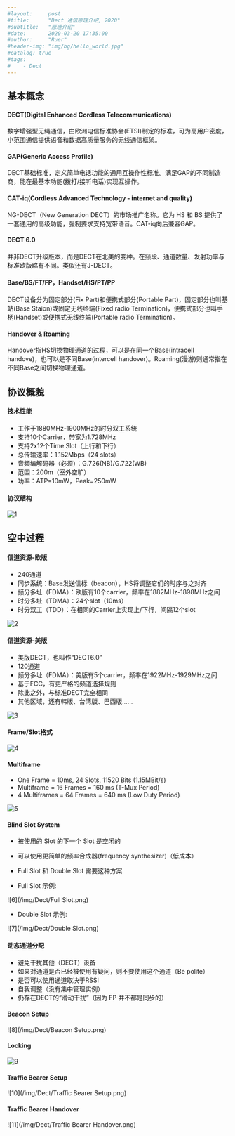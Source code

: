 ```yaml
---
#layout:     post
#title:      "Dect 通信原理介绍, 2020"
#subtitle:   "原理介绍"
#date:       2020-03-20 17:35:00
#author:     "Ruer"
#header-img: "img/bg/hello_world.jpg"
#catalog: true
#tags:
#    - Dect
---
```


## 基本概念

#### DECT(Digital Enhanced Cordless Telecommunications)

数字增强型无绳通信，由欧洲电信标准协会(ETSI)制定的标准，可为高用户密度，小范围通信提供语音和数据高质量服务的无线通信框架。

#### GAP(Generic Access Profile)

DECT基础标准，定义简单电话功能的通用互操作性标准。满足GAP的不同制造商，能在最基本功能(拨打/接听电话)实现互操作。

#### CAT-iq(Cordless Advanced Technology - internet and quality)

NG-DECT（New Generation DECT）的市场推广名称。它为 HS 和 BS 提供了一套通用的高级功能，强制要求支持宽带语音。CAT-iq向后兼容GAP。

#### DECT 6.0

并非DECT升级版本，而是DECT在北美的变种。在频段、通道数量、发射功率与标准欧版略有不同。类似还有J-DECT。

#### Base/BS/FT/FP，Handset/HS/PT/PP

DECT设备分为固定部分(Fix Part)和便携式部分(Portable Part)，固定部分也叫基站(Base Staion)或固定无线终端(Fixed radio Termination)，便携式部分也叫手柄(Handset)或便携式无线终端(Portable radio Termination)。

#### Handover & Roaming

Handover指HS切换物理通道的过程，可以是在同一个Base(intracell handove)，也可以是不同Base(intercell handover)。Roaming(漫游)则通常指在不同Base之间切换物理通道。

## 协议概貌

#### 技术性能

* 工作于1880MHz-1900MHz的时分双工系统
* 支持10个Carrier，带宽为1.728MHz
* 支持2x12个Time Slot（上行和下行）
* 总传输速率：1.152Mbps（24 slots）
* 音频编解码器（必须）：G.726(NB)/G.722(WB)
* 范围：200m（室外空旷）
* 功率：ATP=10mW，Peak=250mW

#### 协议结构

![1](/img/Dect/协议结构.png)

## 空中过程

#### 信道资源-欧版

* 240通道
* 同步系统：Base发送信标（beacon），HS将调整它们的时序与之对齐
* 频分多址（FDMA）：欧版有10个carrier，频率在1882MHz-1898MHz之间
* 时分多址（TDMA）：24个slot（10ms）
* 时分双工（TDD）：在相同的Carrier上实现上/下行，间隔12个slot

![2](/img/Dect/欧版信道资源.png)

#### 信道资源-美版

* 美版DECT，也叫作“DECT6.0”
* 120通道
* 频分多址（FDMA）：美版有5个carrier，频率在1922MHz-1929MHz之间
* 基于FCC，有更严格的频道选择规则
* 除此之外，与标准DECT完全相同
* 其他区域，还有韩版、台湾版、巴西版……

![3](/img/Dect/美版信道资源.png)

#### Frame/Slot格式

![4](/img/Dect/空中数据格式.png)

#### Multiframe

* One Frame	    = 10ms, 24 Slots, 11520 Bits (1.15MBit/s)
* Multiframe 	= 16 Frames = 160 ms (T-Mux Period)
* 4 Multiframes = 64 Frames = 640 ms (Low Duty Period)

![5](/img/Dect/Multiframe.png)

#### Blind Slot System

* 被使用的 Slot 的下一个 Slot 是空闲的
* 可以使用更简单的频率合成器(frequency synthesizer)（低成本）
* Full Slot 和 Double Slot 需要这种方案

* Full Slot 示例:

![6](/img/Dect/Full Slot.png)

* Double Slot 示例:

![7](/img/Dect/Double Slot.png)

#### 动态通道分配

* 避免干扰其他（DECT）设备
* 如果对通道是否已经被使用有疑问，则不要使用这个通道（Be polite）
* 是否可以使用通道取决于RSSI
* 自我调整（没有集中管理实例）
* 仍存在DECT的“滑动干扰”（因为 FP 并不都是同步的）

#### Beacon Setup

![8](/img/Dect/Beacon Setup.png)

#### Locking

![9](/img/Dect/Locking.png)

#### Traffic Bearer Setup

![10](/img/Dect/Traffic Bearer Setup.png)

#### Traffic Bearer Handover

![11](/img/Dect/Traffic Bearer Handover.png)